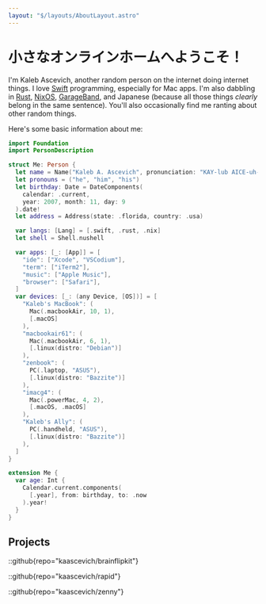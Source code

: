 ```yaml
---
layout: "$/layouts/AboutLayout.astro"
---
```


# 小さなオンラインホームへようこそ！

I'm Kaleb Ascevich, another random person on the internet doing internet
things. I love [Swift] programming, especially for Mac apps. I'm also dabbling
in [Rust], [NixOS], [GarageBand], and Japanese (because all those things
_clearly_ belong in the same sentence). You'll also occasionally find me
ranting about other random things.

Here's some basic information about me:

```swift
import Foundation
import PersonDescription

struct Me: Person {
  let name = Name("Kaleb A. Ascevich", pronunciation: "KAY-lub AICE-uh-vitch")
  let pronouns = ("he", "him", "his")
  let birthday: Date = DateComponents(
    calendar: .current,
    year: 2007, month: 11, day: 9
  ).date!
  let address = Address(state: .florida, country: .usa)

  var langs: [Lang] = [.swift, .rust, .nix]
  let shell = Shell.nushell

  var apps: [_: [App]] = [
    "ide": ["Xcode", "VSCodium"],
    "term": ["iTerm2"],
    "music": ["Apple Music"],
    "browser": ["Safari"],
  ]
  var devices: [_: (any Device, [OS])] = [
    "Kaleb's MacBook": (
      Mac(.macbookAir, 10, 1),
      [.macOS]
    ),
    "macbookair61": (
      Mac(.macbookAir, 6, 1),
      [.linux(distro: "Debian")]
    ),
    "zenbook": (
      PC(.laptop, "ASUS"),
      [.linux(distro: "Bazzite")]
    ),
    "imacg4": (
      Mac(.powerMac, 4, 2),
      [.macOS, .macOS]
    ),
    "Kaleb's Ally": (
      PC(.handheld, "ASUS"),
      [.linux(distro: "Bazzite")]
    ),
  ]
}

extension Me {
  var age: Int {
    Calendar.current.components(
      [.year], from: birthday, to: .now
    ).year!
  }
}
```

[Swift]: https://swift.org
[Rust]: https://rust-lang.org
[NixOS]: https://nixos.org
[GarageBand]: https://apple.com/mac/garageband/

## Projects

::github{repo="kaascevich/brainflipkit"}

::github{repo="kaascevich/rapid"}

::github{repo="kaascevich/zenny"}
